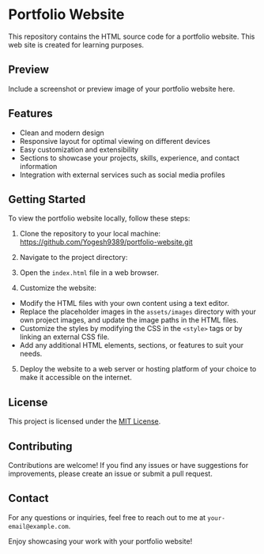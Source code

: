 # Portfolio Website

This repository contains the HTML source code for a portfolio website. This web site is created for learning purposes.

## Preview

Include a screenshot or preview image of your portfolio website here. 

## Features

- Clean and modern design
- Responsive layout for optimal viewing on different devices
- Easy customization and extensibility
- Sections to showcase your projects, skills, experience, and contact information
- Integration with external services such as social media profiles

## Getting Started

To view the portfolio website locally, follow these steps:

1. Clone the repository to your local machine:
https://github.com/Yogesh9389/portfolio-website.git

2. Navigate to the project directory:

3. Open the `index.html` file in a web browser.

4. Customize the website:
- Modify the HTML files with your own content using a text editor.
- Replace the placeholder images in the `assets/images` directory with your own project images, and update the image paths in the HTML files.
- Customize the styles by modifying the CSS in the `<style>` tags or by linking an external CSS file.
- Add any additional HTML elements, sections, or features to suit your needs.

5. Deploy the website to a web server or hosting platform of your choice to make it accessible on the internet.

## License

This project is licensed under the [MIT License](LICENSE).

## Contributing

Contributions are welcome! If you find any issues or have suggestions for improvements, please create an issue or submit a pull request.

## Contact

For any questions or inquiries, feel free to reach out to me at `your-email@example.com`.

Enjoy showcasing your work with your portfolio website!
